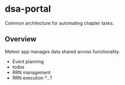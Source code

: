 # dsa-portal
Common architecture for automating chapter tasks. 

## Overview

Meteor app manages data shared across functionality. 
  * Event planning
  * todos
  * RRN management
  * RRN execution
  *...?
